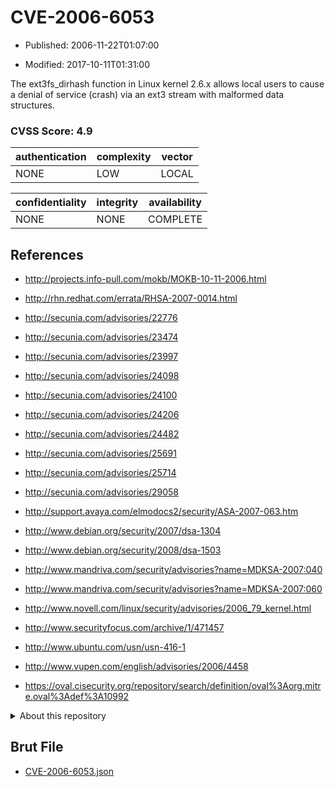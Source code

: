 # CVE-2006-6053

- Published: 2006-11-22T01:07:00

- Modified: 2017-10-11T01:31:00

The ext3fs_dirhash function in Linux kernel 2.6.x allows local users to cause a denial of service (crash) via an ext3 stream with malformed data structures.

### CVSS Score: **4.9**

| authentication | complexity | vector |
| --- | --- | --- |
| NONE | LOW | LOCAL |

| confidentiality | integrity | availability |
| --- | --- | --- |
| NONE | NONE | COMPLETE |

## References

* http://projects.info-pull.com/mokb/MOKB-10-11-2006.html

* http://rhn.redhat.com/errata/RHSA-2007-0014.html

* http://secunia.com/advisories/22776

* http://secunia.com/advisories/23474

* http://secunia.com/advisories/23997

* http://secunia.com/advisories/24098

* http://secunia.com/advisories/24100

* http://secunia.com/advisories/24206

* http://secunia.com/advisories/24482

* http://secunia.com/advisories/25691

* http://secunia.com/advisories/25714

* http://secunia.com/advisories/29058

* http://support.avaya.com/elmodocs2/security/ASA-2007-063.htm

* http://www.debian.org/security/2007/dsa-1304

* http://www.debian.org/security/2008/dsa-1503

* http://www.mandriva.com/security/advisories?name=MDKSA-2007:040

* http://www.mandriva.com/security/advisories?name=MDKSA-2007:060

* http://www.novell.com/linux/security/advisories/2006_79_kernel.html

* http://www.securityfocus.com/archive/1/471457

* http://www.ubuntu.com/usn/usn-416-1

* http://www.vupen.com/english/advisories/2006/4458

* https://oval.cisecurity.org/repository/search/definition/oval%3Aorg.mitre.oval%3Adef%3A10992

<details>
<summary>About this repository</summary> 

  This repository is part of the project [Live Hack CVE](https://github.com/Live-Hack-CVE). Main website can be found [www.live-hack.org](https://www.live-hack.org) 
  
  Made by [Sn0wAlice](https://github.com/Sn0wAlice) for the people that care about security and need to have a feed of the latest CVEs. Hope you enjoy it, don't forget to star the repo and follow me on [Twitter](https://twitter.com/Sn0wAlice) and [Github](https://github.com/Sn0wAlice). And that is my [personnal website](https://www.alice-snow.me/)

  - [Home Page](https://github.com/Live-Hack-CVE)
  - [Framework](https://github.com/Live-Hack-CVE/cve-framework)
  - [CVE database](https://github.com/Live-Hack-CVE/full_database)
  - [Changelog](https://github.com/Live-Hack-CVE/Changelog)
</details>

## Brut File

* [CVE-2006-6053.json](https://raw.githubusercontent.com/Live-Hack-CVE/full_database/main/cves/2006/CVE-2006-6053.json)

